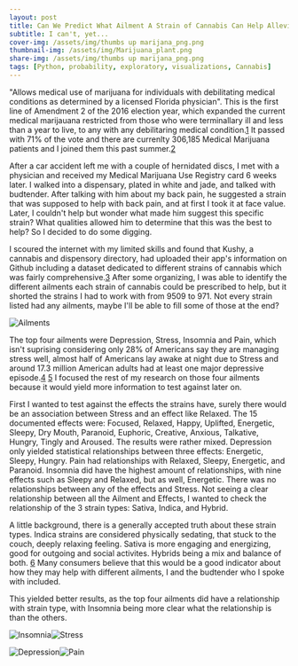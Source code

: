 ```yaml
---
layout: post
title: Can We Predict What Ailment A Strain of Cannabis Can Help Alleviate?
subtitle: I can't, yet...
cover-img: /assets/img/thumbs up marijana_png.png
thumbnail-img: /assets/img/Marijuana_plant.png
share-img: /assets/img/thumbs up marijana_png.png
tags: [Python, probability, exploratory, visualizations, Cannabis]
---
```


"Allows medical use of marijuana for individuals with debilitating medical conditions as determined by a licensed Florida physician". This is the first line of Amendment 2 of the 2016 election year, which expanded the current medical marijauana restricted from those who were terminallary ill and less than a year to live, to any with any debilitaring medical condition.[1](https://en.wikipedia.org/wiki/2016_Florida_Amendment_2) It passed with 71% of the vote and there are currenlty 306,185 Medical Marijuana patients and I joined them this past summer.[2](https://www.mpp.org/issues/medical-marijuana/state-by-state-medical-marijuana-laws/medical-marijuana-patient-numbers/)

After a car accident left me with a couple of hernidated discs, I met with a physician and received my Medical Marijuana Use Registry card 6 weeks later. I walked into a dispensary, plated in white and jade, and talked with budtender. After talking with him about my back pain, he suggested a strain that was supposed to help with back pain, and at first I took it at face value. Later, I couldn't help but wonder what made him suggest this specific strain? What qualities allowed him to determine that this was the best to help? So I decided to do some digging.

I scoured the internet with my limited skills and found that Kushy, a cannabis and dispensory directory, had uploaded their app's information on Github including a dataset dedicated to different strains of cannabis which was fairly comprehensive.[3](https://github.com/kushyapp/cannabis-dataset) After some organizing, I was able to identify the different ailments each strain of cannabis could be prescribed to help, but it shorted the strains I had to work with from 9509 to 971. Not every strain listed had any ailments, maybe I'll be able to fill some of those at the end?

![Ailments](https://i.imgur.com/bT7Nh7x.png)

The top four ailments were Depression, Stress, Insomnia and Pain, which isn't suprising considering only 28% of Americans say they are managing stress well, almost half of Americans lay awake at night due to Stress and around 17.3 million American adults had at least one major depressive episode.[4](https://www.apa.org/news/press/releases/2007/10/stress) [5](https://www.nimh.nih.gov/health/statistics/major-depression.shtml) I focused the rest of my research on those four ailments because it would yield more information to test against later on.

First I wanted to test against the effects the strains have, surely there would be an association between Stress and an effect like Relaxed. The 15 documented effects were: Focused, Relaxed, Happy, Uplifted, Energetic, Sleepy, Dry Mouth, Paranoid, Euphoric, Creative, Anxious, Talkative, Hungry, Tingly and Aroused. The results were rather mixed. Depression only yielded statistical relationships between three effects: Energetic, Sleepy, Hungry. Pain had relationships with Relaxed, Sleepy, Energetic, and Paranoid. Insomnia did have the highest amount of relationships, with nine effects such as Sleepy and Relaxed, but as well, Energetic. There was no relationships between any of the effects and Stress. Not seeing a clear relationship between all the Ailment and Effects, I wanted to check the relationship of the 3 strain types: Sativa, Indica, and Hybrid.

A little background, there is a generally accepted truth about these strain types. Indica strains are considered physically sedating, that stuck to the couch, deeply relaxing feeling. Sativa is more engaging and energizing, good for outgoing and social activites. Hybrids being a mix and balance of both. [6](https://www.leafly.com/news/cannabis-101/sativa-indica-and-hybrid-differences-between-cannabis-types) Many consumers believe that this would be a good indicator about how they may help with different ailments, I and the budtender who I spoke with included.

This yielded better results, as the top four ailments did have a relationship with strain type, with Insomnia being more clear what the relationship is than the others.

![Insomnia](https://i.imgur.com/t6Swwgm.png)![Stress](https://i.imgur.com/75j1fM0.png)

![Depression](https://i.imgur.com/Gr0Df56.png)![Pain](https://i.imgur.com/G9jlgzi.png)
